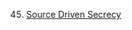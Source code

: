 45. [Source Driven Secrecy](https://linuxgamecast.com/2013/07/linuxgamecast-weekly-ep45-source-driven-secrecy/)
